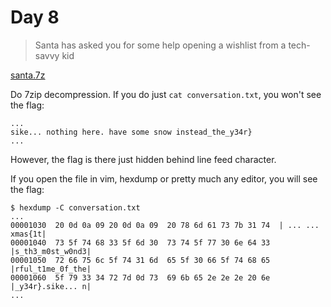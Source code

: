 # Day 8

> Santa has asked you for some help opening a wishlist from a tech-savvy kid

[santa.7z](santa.7z)

Do 7zip decompression. If you do just `cat conversation.txt`, you won't see the flag:

```
...
sike... nothing here. have some snow instead_the_y34r}
...
```

However, the flag is there just hidden behind line feed character.

If you open the file in vim, hexdump or pretty much any editor, you will see the flag:

```
$ hexdump -C conversation.txt
...
00001030  20 0d 0a 09 20 0d 0a 09  20 78 6d 61 73 7b 31 74  | ... ... xmas{1t|
00001040  73 5f 74 68 33 5f 6d 30  73 74 5f 77 30 6e 64 33  |s_th3_m0st_w0nd3|
00001050  72 66 75 6c 5f 74 31 6d  65 5f 30 66 5f 74 68 65  |rful_t1me_0f_the|
00001060  5f 79 33 34 72 7d 0d 73  69 6b 65 2e 2e 2e 20 6e  |_y34r}.sike... n|
...
```
